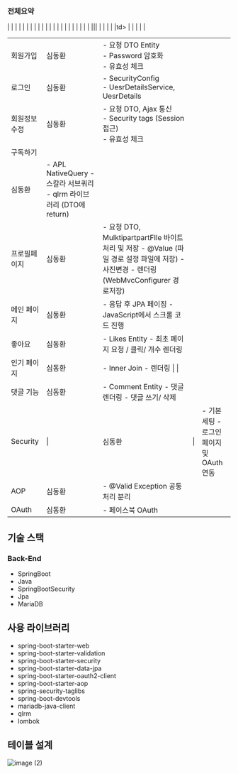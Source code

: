 ### 전체요약
<table>
<tr>
  <td>회원가입 </td>
  <td>심동환</td>
  <td> 
    - 요청 DTO Entity </br>
    - Password 암호화 </br>
    - 유효성 체크
  </td>
</tr>
<tr>
 <td>로그인</td> | 
  <td>심동환</td> | 
  <td>
    - SecurityConfig</br>
    - UesrDetailsService, UesrDetails
  </td>|
  <tr>
    <td> 회원정보수정 </td>
    <td>심동환 </td>| 
    <td>
      - 요청 DTO, Ajax 통신</br>
      - Security tags (Session 접근)</br>
      - 유효성 체크 
    </td>
  </tr>
|  <tr>
    <td>구독하기 </tr> | 
  <td>심동환 </td> |  
  <td>
    - API. NativeQuery
    - 스칼라 서브쿼리
    - qlrm 라이브러리 (DTO에 return)
  </td>|
| <tr>
    <td>프로필페이지</td> | <td>심동환</td> | <td>- 요청 DTO, MulktipartpartFIle 바이트처리 및 저장
- @Value (파일 경로 설정 파일에 저장)
- 사진변경
- 렌더링 (WebMvcConfigurer 경로저장) </td>
| <tr>
    <td>메인 페이지</td> | <td>심동환</td> | <td>- 응답 후 JPA 페이징
- JavaScript에서 스크롤 코드 진행</td> |
|<tr>
    <td> 좋아요</td> | 
  <td>심동환</td> | 
  <td>
    - Likes Entity
- 최초 페이지 요청 / 클릭/ 개수 렌더링 </td>|
|<tr>
    <td> 인기 페이지</td> | <td>심동환</td> | 
  <td>
      - Inner Join
      - 렌더링 |
|</td>
  <tr>
    <td> 댓글 기능</td> |<td> 심동환 </td>|<td> - Comment Entity
- 댓글 렌더링
- 댓글 쓰기/ 삭제
</td>|
|<tr>
    <td> Security<td> |<td> 심동환<td>| <td>- 기본 세팅
- 로그인 페이지 및 OAuth 연동</td> |
|<tr>
    <td> AOP</td> | <td>심동환</td> |<td> - @Valid Exception 공통 처리 분리</tr>td> |
|<tr>
    <td> OAuth</td> |<td> 심동환</td> | <td>- 페이스북 OAuth</td> |
</table>

## 기술 스택

### Back-End

- SpringBoot
- Java
- SpringBootSecurity
- Jpa
- MariaDB

## 사용 라이브러리

- spring-boot-starter-web
- spring-boot-starter-validation
- spring-boot-starter-security
- spring-boot-starter-data-jpa
- spring-boot-starter-oauth2-client
- spring-boot-starter-aop
- spring-security-taglibs
- spring-boot-devtools
- mariadb-java-client
- qlrm
- lombok

## 테이블 설계
![image (2)](https://github.com/controller22/Springboot-Jpa-instagram-/assets/122349890/fa9ef34b-a90e-49d9-83fd-fbf4aa8d8018)
